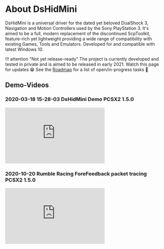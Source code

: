 # About DsHidMini

DsHidMini is a universal driver for the dated yet beloved DualShock 3, Navigation and Motion Controllers used by the Sony PlayStation 3. It's aimed to be a full, modern replacement of the discontinued ScpToolkit, feature-rich yet lightweight providing a wide range of compatibility with existing Games, Tools and Emulators. Developed for and compatible with latest Windows 10.

!!! attention "Not yet release-ready"
    The project is currently developed and tested in private and is aimed to be released in early 2021. Watch this page for updates 😁 See the [Roadmap](Roadmap) for a list of open/in-progress tasks 👀

## Demo-Videos

### 2020-03-18 15-28-03 DsHidMini Demo PCSX2 1.5.0

<iframe src="https://onedrive.live.com/embed?cid=7D128DE6A0259BAA&resid=7D128DE6A0259BAA%2119872&authkey=AJ51K-ueaHQ8Cz8" width="320" height="180" frameborder="0" scrolling="no" allowfullscreen></iframe>

### 2020-10-20 Rumble Racing ForeFeedback packet tracing PCSX2 1.5.0

<iframe src="https://onedrive.live.com/embed?cid=7D128DE6A0259BAA&resid=7D128DE6A0259BAA%2125537&authkey=AKEJXSyLRqLezJE" width="320" height="180" frameborder="0" scrolling="no" allowfullscreen></iframe>
